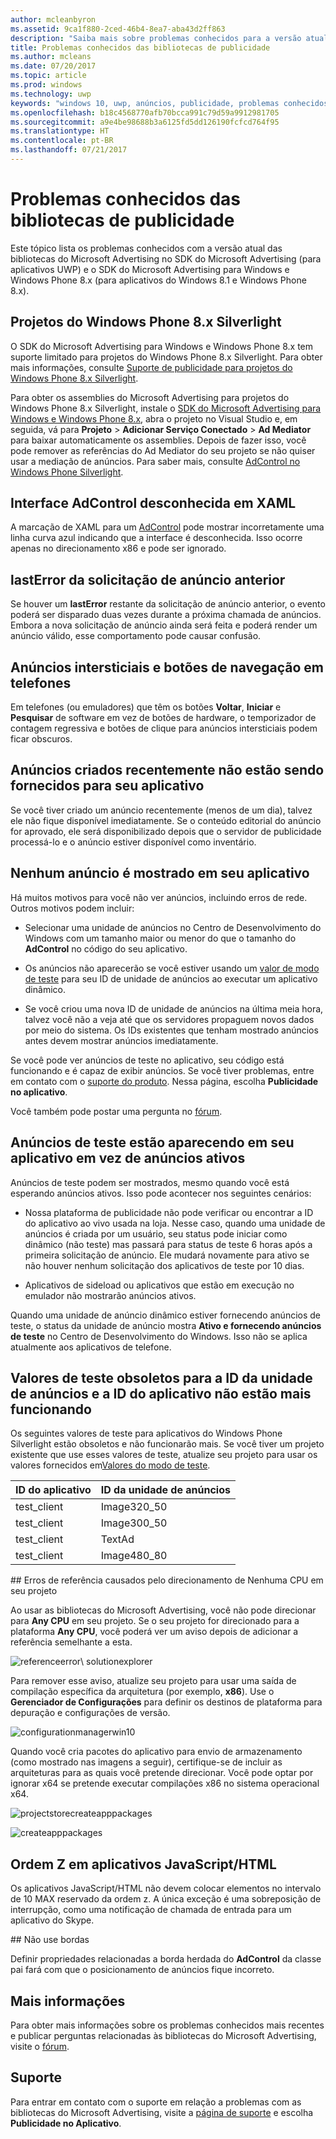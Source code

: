 ```yaml
---
author: mcleanbyron
ms.assetid: 9ca1f880-2ced-46b4-8ea7-aba43d2ff863
description: "Saiba mais sobre problemas conhecidos para a versão atual das bibliotecas do Microsoft advertising."
title: Problemas conhecidos das bibliotecas de publicidade
ms.author: mcleans
ms.date: 07/20/2017
ms.topic: article
ms.prod: windows
ms.technology: uwp
keywords: "windows 10, uwp, anúncios, publicidade, problemas conhecidos"
ms.openlocfilehash: b18c4568770afb70bcca991c79d59a9912981705
ms.sourcegitcommit: a9e4be98688b3a6125fd5dd126190fcfcd764f95
ms.translationtype: HT
ms.contentlocale: pt-BR
ms.lasthandoff: 07/21/2017
---
```

# <a name="known-issues-for-the-advertising-libraries"></a>Problemas conhecidos das bibliotecas de publicidade




Este tópico lista os problemas conhecidos com a versão atual das bibliotecas do Microsoft Advertising no SDK do Microsoft Advertising (para aplicativos UWP) e o SDK do Microsoft Advertising para Windows e Windows Phone 8.x (para aplicativos do Windows 8.1 e Windows Phone 8.x).

## <a name="windows-phone-8x-silverlight-projects"></a>Projetos do Windows Phone 8.x Silverlight

O SDK do Microsoft Advertising para Windows e Windows Phone 8.x tem suporte limitado para projetos do Windows Phone 8.x Silverlight. Para obter mais informações, consulte [Suporte de publicidade para projetos do Windows Phone 8.x Silverlight](adcontrol-in-windows-phone-silverlight.md#silverlight_support).

Para obter os assemblies do Microsoft Advertising para projetos do Windows Phone 8.x Silverlight, instale o [SDK do Microsoft Advertising para Windows e Windows Phone 8.x](http://aka.ms/store-8-sdk), abra o projeto no Visual Studio e, em seguida, vá para **Projeto** > **Adicionar Serviço Conectado** > **Ad Mediator** para baixar automaticamente os assemblies. Depois de fazer isso, você pode remover as referências do Ad Mediator do seu projeto se não quiser usar a mediação de anúncios. Para saber mais, consulte [AdControl no Windows Phone Silverlight](adcontrol-in-windows-phone-silverlight.md).

## <a name="adcontrol-interface-unknown-in-xaml"></a>Interface AdControl desconhecida em XAML

A marcação de XAML para um [AdControl](https://msdn.microsoft.com/library/windows/apps/microsoft.advertising.winrt.ui.adcontrol.aspx) pode mostrar incorretamente uma linha curva azul indicando que a interface é desconhecida. Isso ocorre apenas no direcionamento x86 e pode ser ignorado.

## <a name="lasterror-from-previous-ad-request"></a>lastError da solicitação de anúncio anterior

Se houver um **lastError** restante da solicitação de anúncio anterior, o evento poderá ser disparado duas vezes durante a próxima chamada de anúncios. Embora a nova solicitação de anúncio ainda será feita e poderá render um anúncio válido, esse comportamento pode causar confusão.

## <a name="interstitial-ads-and-navigation-buttons-on-phones"></a>Anúncios intersticiais e botões de navegação em telefones

Em telefones (ou emuladores) que têm os botões **Voltar**, **Iniciar** e **Pesquisar** de software em vez de botões de hardware, o temporizador de contagem regressiva e botões de clique para anúncios intersticiais podem ficar obscuros.

## <a name="recently-created-ads-are-not-being-served-to-your-app"></a>Anúncios criados recentemente não estão sendo fornecidos para seu aplicativo

Se você tiver criado um anúncio recentemente (menos de um dia), talvez ele não fique disponível imediatamente. Se o conteúdo editorial do anúncio for aprovado, ele será disponibilizado depois que o servidor de publicidade processá-lo e o anúncio estiver disponível como inventário.

## <a name="no-ads-are-shown-in-your-app"></a>Nenhum anúncio é mostrado em seu aplicativo

Há muitos motivos para você não ver anúncios, incluindo erros de rede. Outros motivos podem incluir:

* Selecionar uma unidade de anúncios no Centro de Desenvolvimento do Windows com um tamanho maior ou menor do que o tamanho do **AdControl** no código do seu aplicativo.

* Os anúncios não aparecerão se você estiver usando um [valor de modo de teste](test-mode-values.md) para seu ID de unidade de anúncios ao executar um aplicativo dinâmico.

* Se você criou uma nova ID de unidade de anúncios na última meia hora, talvez você não a veja até que os servidores propaguem novos dados por meio do sistema. Os IDs existentes que tenham mostrado anúncios antes devem mostrar anúncios imediatamente.

Se você pode ver anúncios de teste no aplicativo, seu código está funcionando e é capaz de exibir anúncios. Se você tiver problemas, entre em contato com o [suporte do produto](https://go.microsoft.com/fwlink/p/?LinkId=331508). Nessa página, escolha **Publicidade no aplicativo**.

Você também pode postar uma pergunta no [fórum](http://go.microsoft.com/fwlink/p/?LinkId=401266).

## <a name="test-ads-are-showing-in-your-app-instead-of-live-ads"></a>Anúncios de teste estão aparecendo em seu aplicativo em vez de anúncios ativos

Anúncios de teste podem ser mostrados, mesmo quando você está esperando anúncios ativos. Isso pode acontecer nos seguintes cenários:

* Nossa plataforma de publicidade não pode verificar ou encontrar a ID do aplicativo ao vivo usada na loja. Nesse caso, quando uma unidade de anúncios é criada por um usuário, seu status pode iniciar como dinâmico (não teste) mas passará para status de teste 6 horas após a primeira solicitação de anúncio. Ele mudará novamente para ativo se não houver nenhum solicitação dos aplicativos de teste por 10 dias.

* Aplicativos de sideload ou aplicativos que estão em execução no emulador não mostrarão anúncios ativos.

Quando uma unidade de anúncio dinâmico estiver fornecendo anúncios de teste, o status da unidade de anúncio mostra **Ativo e fornecendo anúncios de teste** no Centro de Desenvolvimento do Windows. Isso não se aplica atualmente aos aplicativos de telefone.

## <a name="obsolete-test-values-for-ad-unit-id-and-application-id-no-longer-working"></a>Valores de teste obsoletos para a ID da unidade de anúncios e a ID do aplicativo não estão mais funcionando

Os seguintes valores de teste para aplicativos do Windows Phone Silverlight estão obsoletos e não funcionarão mais. Se você tiver um projeto existente que use esses valores de teste, atualize seu projeto para usar os valores fornecidos em[Valores do modo de teste](test-mode-values.md).

| ID do aplicativo  |  ID da unidade de anúncios    |
|-----------------|----------------|
| test_client     |  Image320_50   |
| test_client     |  Image300_50   |
| test_client     |  TextAd   |
| test_client     |  Image480_80   |

<span id="reference_errors"/>
## <a name="reference-errors-caused-by-targeting-any-cpu-in-your-project"></a>Erros de referência causados pelo direcionamento de Nenhuma CPU em seu projeto

Ao usar as bibliotecas do Microsoft Advertising, você não pode direcionar para **Any CPU** em seu projeto. Se o seu projeto for direcionado para a plataforma **Any CPU**, você poderá ver um aviso depois de adicionar a referência semelhante a esta.

![referenceerror\ solutionexplorer](images/13-19629921-023c-42ec-b8f5-bc0b63d5a191.jpg)

Para remover esse aviso, atualize seu projeto para usar uma saída de compilação específica da arquitetura (por exemplo, **x86**). Use o **Gerenciador de Configurações** para definir os destinos de plataforma para depuração e configurações de versão.

![configurationmanagerwin10](images/13-87074274-c10d-4dbd-9a06-453b7184f8de.png)

Quando você cria pacotes do aplicativo para envio de armazenamento (como mostrado nas imagens a seguir), certifique-se de incluir as arquiteturas para as quais você pretende direcionar. Você pode optar por ignorar x64 se pretende executar compilações x86 no sistema operacional x64.

![projectstorecreateapppackages](images/13-a99b05a4-8917-4c53-822e-2548fadf828a.png)

![createapppackages](images/13-16280cb1-a838-42b9-9256-eac7f33f5603.png)

## <a name="z-order-in-javascripthtml-apps"></a>Ordem Z em aplicativos JavaScript/HTML

Os aplicativos JavaScript/HTML não devem colocar elementos no intervalo de 10 MAX reservado da ordem z. A única exceção é uma sobreposição de interrupção, como uma notificação de chamada de entrada para um aplicativo do Skype.

<span id="bkmk-ui"/>
## <a name="do-not-use-borders"></a>Não use bordas

Definir propriedades relacionadas a borda herdada do **AdControl** da classe pai fará com que o posicionamento de anúncios fique incorreto.

## <a name="more-information"></a>Mais informações


Para obter mais informações sobre os problemas conhecidos mais recentes e publicar perguntas relacionadas às bibliotecas do Microsoft Advertising, visite o [fórum](http://go.microsoft.com/fwlink/p/?LinkId=401266).

## <a name="support"></a>Suporte


Para entrar em contato com o suporte em relação a problemas com as bibliotecas do Microsoft Advertising, visite a [página de suporte](https://go.microsoft.com/fwlink/p/?LinkId=331508) e escolha **Publicidade no Aplicativo**.

 

 

